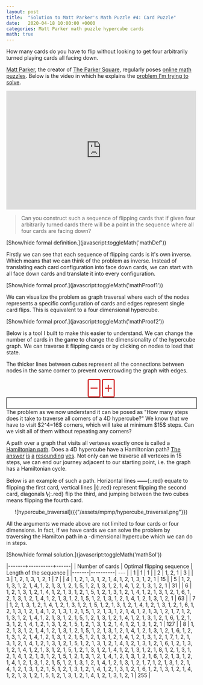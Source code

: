 ```yaml
---
layout: post
title:  "Solution to Matt Parker's Math Puzzle #4: Card Puzzle"
date:   2020-04-18 10:00:00 +0000
categories: Matt Parker math puzzle hypercube cards
math: true
---
```


How many cards do you have to flip without looking to get four arbitrarily turned playing cards all facing down.

[Matt Parker](https://twitter.com/standupmaths), the creator of [The Parker Square](http://theparkersquare.com/), regularly poses [online math puzzles](https://www.think-maths.co.uk/maths-puzzles). Below is the video in which he explains the [problem I'm trying to solve](https://www.think-maths.co.uk/card-puzzle).

<center>
<iframe style="max-width: 100%;" width="560" height="315" src="https://www.youtube.com/embed/oCMVUROty0g" frameborder="0" allow="accelerometer; autoplay; encrypted-media; gyroscope; picture-in-picture" allowfullscreen></iframe>
</center>

> Can you construct such a sequence of flipping cards that if given four arbitrarily turned cards there will be a point in the sequence where all four cards are facing down?

<div class="math" id="mathDef">
	Each card can be either face up or face down. Lets denote the possible states with $S$ and define
	$$S = \Big\{🂠, 🂱\Big\},\ \text{where}\\
	\neg🂠 = 🂱 \ \\\text{and}\\ \neg 🂱 = 🂠.$$


	Then all possible four card configurations are $S^4$, e.g.
	$$\Big(🂠, 🂠, 🂠, 🂠\Big), \Big(🂠, 🂱, 🂱, 🂠\Big), \Big(🂱, 🂠, 🂱, 🂱\Big) \in S^4$$

	For $i \in \{1, 2, 3, 4\}$ lets define a single card flip $F_i \colon S^4 \rightarrow S^4$ with
	$$ F_i\colon \mathbf{C} = (C_1, C_2, C_3, C_4) \mapsto (C_1', C_2', C_3', C_4')\\
	C_j' = \begin{cases}\neg C_j & i = j \\ C_j & i\neq j \end{cases},\ \forall j \in \{1, 2, 3, 4\}\ .$$

	The goal is to find the smallest $n$ for which there exists a sequence of flips $\mathbf{H} = (H_1, H_2, ..., H_n) \in \{F_1, F_2, F_3, F_4\}^n$ such that
	$$ \forall \mathbf{C} \in S^4, \ \exists m \leq n \colon H_m \circ H_{m-1} \circ ... \circ H_2 \circ H_1 (\mathbf{C}) = \Big(🂠, 🂠, 🂠, 🂠\Big)\ .$$
</div>
[Show/hide formal definition.](javascript:toggleMath('mathDef'))

Firstly we can see that each sequence of flipping cards is it's own inverse. Which means that we can think of the problem as inverse. Instead of translating each card configuration into face down cards, we can start with all face down cards and translate it into every configuration.

<div class="math" id="mathProof1">
	For any $n$ and $\mathbf{H} = (H_1, H_2, ..., H_n) \in \{F_1, F_2, F_3, F_4\}^n$
	$$ \underline{\forall \mathbf{C} \in S^4, \ \exists m \leq n \colon H_m \circ H_{m-1} \circ ... \circ H_2 \circ H_1 (\mathbf{C}) = \Big(🂠, 🂠, 🂠, 🂠\Big)} \\
	\underline{\iff}\\
	\underline{\forall \mathbf{C} \in S^4, \ \exists m \leq n \colon H_m \circ H_{m-1} \circ ... \circ H_2 \circ H_1 \Big(🂠, 🂠, 🂠, 🂠\Big) = \mathbf{C}}$$

	For any sequence of flips a card will be in the starting position if we flip it an even number of times. Regardless of the order in which we flip other cards the only thing that matters is the count (mod 2) of each flip. <br><br>

	That automatically means that any sequence applied twice will be an identity and will not change any of the cards, i.e. every sequence is it's own inverse.<br><br>


	$\underline{\implies}$
	<br>

	for any $\mathbf{C} \in S^4$ we have $H^{(m)}=\colon H_m \circ H_{m-1} \circ ... \circ H_2 \circ H_1$

	$$ H^{(m)}(\mathbf{C}) = \Big(🂠, 🂠, 🂠, 🂠\Big) $$

	apply $H^{(m)}$ on both sides

	$$ \not H^{(m)}(\not H^{(m)}(\mathbf{C})) =  H^{(m)}\Big(🂠, 🂠, 🂠, 🂠\Big) \\
	\mathbf{C} =  H^{(m)}\Big(🂠, 🂠, 🂠, 🂠\Big)
	$$
	<br>
	<br>

	$\underline{\impliedby}$
	<br>

	for any $\mathbf{C} \in S^4$ we have $H^{(m)}=\colon H_m \circ H_{m-1} \circ ... \circ H_2 \circ H_1$

	$$ H^{(m)}\Big(🂠, 🂠, 🂠, 🂠\Big) =  \mathbf{C} $$

	apply $H^{(m)}$ on both sides

	$$ \not H^{(m)}\left(\not H^{(m)}\Big(🂠, 🂠, 🂠, 🂠\Big)\right) =  H^{(m)}(\mathbf{C}) \\
	\Big(🂠, 🂠, 🂠, 🂠\Big) = H^{(m)}(\mathbf{C})
	$$
	<span class="qed">□</span>

</div>
[Show/hide formal proof.](javascript:toggleMath('mathProof1'))

We can visualize the problem as graph traversal where each of the nodes represents a specific configuration of cards and edges represent single card flips. This is equivalent to a four dimensional hypercube.

<div class="math" id="mathProof2">
	Let's define graph $G = (V, E)$ such that vertexes are all possible card combinations
	$$ V = S^4 $$
	and edges connect all card states that can be reached with a single card flip
	$$ \forall \mathbf{C}, \mathbf{C'} \in V \colon (\mathbf{C}, \mathbf{C'}) \in E \iff \exists i\ F_i(\mathbf{C}) = \mathbf{C'} \ .$$

	A 4D Hypercube graph $Q_4$ is constructed in the exact same manner. Only difference is swapping 🂠 for 0 and 🂱 for 1. Only points that differ in one coordinate are connected, same as $G$. Therefore the two graphs are isomorphic.
	$$G \cong Q_4$$
	<span class="qed">□</span>
</div>
[Show/hide formal proof.](javascript:toggleMath('mathProof2'))

Below is a tool I built to make this easier to understand. We can change the number of cards in the game to change the dimensionality of the hypercube graph. We can traverse it flipping cards or by clicking on nodes to load that state.

The thicker lines between cubes represent all the connections between nodes in the same corner to prevent overcrowding the graph with edges.
<div id="controls">
	<button onclick="removeCard()">−</button>
	<span id="cards"> </span>
	<button onclick="addCard()">+</button>
</div>
<div id="cubes">
</div>
The problem as we now understand it can be posed as "How many steps does it take to traverse all corners of a 4D hypercube?" We know that we have to visit $2^4=16$ corners, which will take at minimum $15$ steps. Can we visit all of them without repeating any corners?

A path over a graph that visits all vertexes exactly once is called a [Hamiltonian path][hamcy]. Does a 4D hypercube have a Hamiltonian path? [The][hyperham0] [answer][hyperham1] [is][hyperham2] [a][hyperham4] [resounding][hyperham5] [yes][hyperham3]. Not only can we traverse all vertexes in 15 steps, we can end our journey adjacent to our starting point, i.e. the graph has a Hamiltonian cycle.

[hyperham0]: https://hal.inria.fr/hal-01184431/document
[hyperham1]: https://mathworld.wolfram.com/HypercubeGraph.html
[hyperham2]: https://inst.eecs.berkeley.edu/~cs70/sp07/lec/lecture14.pdf
[hyperham3]: https://en.wikipedia.org/wiki/Hypercube_graph#Hamiltonicity
[hyperham4]: https://www.hindawi.com/journals/ijcom/2015/513073/
[hyperham5]: http://math.colorado.edu/~kstange/3170/hamiltonian-hypercube-pics.pdf
[hamcy]: https://en.wikipedia.org/wiki/Hamiltonian_path
Below is an example of such a path. Horizontal lines **⸺**{:.red} equate to flipping the first card, vertical lines **\|**{:.red} represent flipping the second card, diagonals **\\**{:.red} flip the third, and jumping between the two cubes means flipping the fourth card.

<div style="text-align: center" markdown="1">
![hypercube_traversal]({{"/assets/mpmp/hypercube_traversal.png"}})
</div>

All the arguments we made above are not limited to four cards or four dimensions. In fact, if we have $N$ cards we can solve the problem by traversing the Hamilton path in a $N$-dimensional hypercube which we can do in $2^N-1$ steps.

<div class="math" id="mathSol" markdown="1">
We can construct an optimal solution recursively. Let's denote $S_N$ as an optimal sequence of flips for $N$ cards.

<u>End condition</u>  
For one card it's easy. We only have one card and therefore only one winning move.

$$ S_1 = (1) $$

<u>Recursive step</u>  
For any number of cards $N>1$ we can first traverse all possibilities for the first $N-1$ cards, flip the $N$-th card, and again repeat the sequence for the first $N-1$ cards.

$$ S_N = (S_{N-1}, N, S_{N-1}) $$

<u>Analysis</u>  
I want to look at the size of each solution to confirm that they are indeed the minimum size.

$$|S_1| = 1 \land
|S_N| = 2 |S_{N-1}| + 1
\iff |S_N| = 2^N-1
$$

<span class="qed">□</span>
</div>
[Show/hide formal solution.](javascript:toggleMath('mathSol'))

|-------+----------+------|
| Number of cards $N$ | Optimal flipping sequence $S_N$ | Length of the sequence $\|S_N\| = 2^N-1$ |
|-------|----------| --- |
| 1 | 1 | 1 |
| 2 | 1, 2, 1 | 3 |
| 3 | 1, 2, 1, 3, 1, 2, 1 | 7 |
| 4 | 1, 2, 1, 3, 1, 2, 1, 4, 1, 2, 1, 3, 1, 2, 1 | 15 |
| 5 | 1, 2, 1, 3, 1, 2, 1, 4, 1, 2, 1, 3, 1, 2, 1, 5, 1, 2, 1, 3, 1, 2, 1, 4, 1, 2, 1, 3, 1, 2, 1 | 31 |
| 6 | 1, 2, 1, 3, 1, 2, 1, 4, 1, 2, 1, 3, 1, 2, 1, 5, 1, 2, 1, 3, 1, 2, 1, 4, 1, 2, 1, 3, 1, 2, 1, 6, 1, 2, 1, 3, 1, 2, 1, 4, 1, 2, 1, 3, 1, 2, 1, 5, 1, 2, 1, 3, 1, 2, 1, 4, 1, 2, 1, 3, 1, 2, 1 | 63 |
| 7 | 1, 2, 1, 3, 1, 2, 1, 4, 1, 2, 1, 3, 1, 2, 1, 5, 1, 2, 1, 3, 1, 2, 1, 4, 1, 2, 1, 3, 1, 2, 1, 6, 1, 2, 1, 3, 1, 2, 1, 4, 1, 2, 1, 3, 1, 2, 1, 5, 1, 2, 1, 3, 1, 2, 1, 4, 1, 2, 1, 3, 1, 2, 1, 7, 1, 2, 1, 3, 1, 2, 1, 4, 1, 2, 1, 3, 1, 2, 1, 5, 1, 2, 1, 3, 1, 2, 1, 4, 1, 2, 1, 3, 1, 2, 1, 6, 1, 2, 1, 3, 1, 2, 1, 4, 1, 2, 1, 3, 1, 2, 1, 5, 1, 2, 1, 3, 1, 2, 1, 4, 1, 2, 1, 3, 1, 2, 1 | 127 |
| 8 | 1, 2, 1, 3, 1, 2, 1, 4, 1, 2, 1, 3, 1, 2, 1, 5, 1, 2, 1, 3, 1, 2, 1, 4, 1, 2, 1, 3, 1, 2, 1, 6, 1, 2, 1, 3, 1, 2, 1, 4, 1, 2, 1, 3, 1, 2, 1, 5, 1, 2, 1, 3, 1, 2, 1, 4, 1, 2, 1, 3, 1, 2, 1, 7, 1, 2, 1, 3, 1, 2, 1, 4, 1, 2, 1, 3, 1, 2, 1, 5, 1, 2, 1, 3, 1, 2, 1, 4, 1, 2, 1, 3, 1, 2, 1, 6, 1, 2, 1, 3, 1, 2, 1, 4, 1, 2, 1, 3, 1, 2, 1, 5, 1, 2, 1, 3, 1, 2, 1, 4, 1, 2, 1, 3, 1, 2, 1, 8, 1, 2, 1, 3, 1, 2, 1, 4, 1, 2, 1, 3, 1, 2, 1, 5, 1, 2, 1, 3, 1, 2, 1, 4, 1, 2, 1, 3, 1, 2, 1, 6, 1, 2, 1, 3, 1, 2, 1, 4, 1, 2, 1, 3, 1, 2, 1, 5, 1, 2, 1, 3, 1, 2, 1, 4, 1, 2, 1, 3, 1, 2, 1, 7, 1, 2, 1, 3, 1, 2, 1, 4, 1, 2, 1, 3, 1, 2, 1, 5, 1, 2, 1, 3, 1, 2, 1, 4, 1, 2, 1, 3, 1, 2, 1, 6, 1, 2, 1, 3, 1, 2, 1, 4, 1, 2, 1, 3, 1, 2, 1, 5, 1, 2, 1, 3, 1, 2, 1, 4, 1, 2, 1, 3, 1, 2, 1 | 255 |

<script>
function toggleMath(id){
	let div = document.getElementById(id);
	if (div.style.display === "block") {
		div.style.display = "none";
	} else {
		div.style.display = "block";
	}
}
function drawHypercube(ctx, dim, x, y) {
	let R = 10, D = 50;
	let scale = Math.pow(4, Math.ceil(dim/3)-1);
	D *= scale 
	let lineWidth = 2 * scale;
	if (dim < 0) {
		return [];
	} else if (dim == 0) {
		ctx.beginPath();
		ctx.arc(x+R, y+R, R, 0, 2*Math.PI, false);
		ctx.fill();
		return [["", {x: x+R, y: y+R}]];
	} else if (dim % 3 == 1) {
		let left = drawHypercube(ctx, dim-1, x, y);
		let maxx = x, maxy = y;
		for (let i in left) {
			left[i][0] += "0";
			maxx = Math.max(maxx, left[i][1].x);
			maxy = Math.max(maxy, left[i][1].y);
		}
		let right = drawHypercube(ctx, dim-1, maxx+D, y);
		for (let i in right) right[i][0] += "1";
		ctx.lineWidth = lineWidth;
		ctx.beginPath();
		ctx.moveTo(maxx, (maxy+y+R)/2);
		ctx.lineTo(maxx+D+R, (maxy+y+R)/2);
		ctx.stroke();
		return left.concat(right);
	} else if (dim % 3 == 2) {
		let top = drawHypercube(ctx, dim-1, x, y);
		let maxx = x, maxy = y;
		for (let i in top) {
			top[i][0] += "0";
			maxx = Math.max(maxx, top[i][1].x);
			maxy = Math.max(maxy, top[i][1].y);
		}
		let bottom = drawHypercube(ctx, dim-1, x, maxy+D);
		for (let i in bottom) bottom[i][0] += "1";
		let x1 = x + (maxx-x-D+2*R)/4, x2 = maxx + x + R - x1;
		ctx.lineWidth = lineWidth;
		ctx.beginPath();
		ctx.moveTo(x1, maxy)
		ctx.lineTo(x1, maxy+D+R)
		ctx.moveTo(x2, maxy)
		ctx.lineTo(x2, maxy+D+R)
		ctx.stroke()
		return top.concat(bottom);
	} else {
		let front = drawHypercube(ctx, dim-1, x, y);
		let maxx = x, maxy = y;
		for (let i in front) {
			front[i][0] += "0";
			maxx = Math.max(maxx, front[i][1].x);
			maxy = Math.max(maxy, front[i][1].y);
		}
		let midx = (x+maxx-D)/2, midy = (y+maxy-D)/2;
		let shift = D/4;
		let back = drawHypercube(ctx, dim-1, midx+shift, midy+shift);
		for (let i in back) back[i][0] += "1";
		ctx.lineWidth = lineWidth;
		ctx.beginPath();
		for (let ix = 0; ix < 2; ix++){
			let tmpx = [midx, maxx][ix];
			for (let iy = 0; iy < 2; iy++) {
				let tmpy = [midy, maxy][iy];
				ctx.moveTo(tmpx, tmpy)
				ctx.lineTo(tmpx+shift+R, tmpy+shift+R)

			}
		}
		ctx.stroke()
		return front.concat(back);
	}
}
sizesX = {
	0: 15,
	1: 75,
	2: 75,
	3: 97.5,
	4: 390,
	5: 390,
	6: 532.5,
	7: 1860,
	8: 1860,
	9: 2587.5,
	10: 8370,
	11: 8370,
	12: 11752.5,
	13: 36300
};
sizesY = {};
function setClickablePoints(canvas, points) {
	let scale = canvas.width / canvas.clientWidth;
	canvas.addEventListener('click', (e) => {
		const pos = {
			x: (e.pageX - canvas.offsetLeft) * scale,
			y: (e.pageY - canvas.offsetTop) * scale,
		};
		points.forEach(point => {
			if ((pos.x - point[1].x)**2 + (pos.y - point[1].y)**2 <= 100) {
				for (let i in cards) {
					cards[i] = +point[0][i];
				}
				setCanvas();
				showCards();
			}
		});
	});
}
function setCanvas() {
	let dim = cards.length;
	let pad = 5;
	let canvasDiv = document.getElementById("cubes");
	canvasDiv.innerHTML = '<canvas width="{w}" height="{h}"></canvas>'.replace("{w}", sizesX[dim]+10+2*pad).replace("{h}", sizesY[dim]+10+2*pad);
	let canvas = canvasDiv.firstChild;
	let ctx = canvas.getContext("2d");
	let points = drawHypercube(ctx, dim, pad, pad);
	let maxx = 0, maxy = 0, cardsKey = cards.join('');
	for (let i in points) {
		maxx = Math.max(maxx, points[i][1].x);
		maxy = Math.max(maxy, points[i][1].y);
		if (points[i][0] == cardsKey) {
			ctx.beginPath();
			ctx.arc(points[i][1].x, points[i][1].y, 11, 0, 2*Math.PI, false);
			ctx.fillStyle = "#d32f2f";
			ctx.fill();
			ctx.fillStyle = "black";
		}
	}
	if (maxx != sizesX[dim] || maxy != sizesY[dim]) {
		sizesX[dim] = maxx;
		sizesY[dim] = maxy;
		setCanvas(dim);
		console.log(dim, maxx);
		console.log(sizesX);
		console.log(sizesY);
	}
	setClickablePoints(canvas, points);
	return points;
}
function addCard() {
	cards.push(0);
	setCanvas();
	showCards();
}
function removeCard() {
	cards.pop();
	setCanvas();
	showCards();
}
function flipCard(event, idx) {
	cards[idx] = 1-cards[idx];
	setCanvas();
	showCards();
}
function showCards() {
	let span = document.getElementById("cards");
	span.innerHTML = "";
	for (let i in cards) {
		span.innerHTML += '<span class="card" onmousedown="event.preventDefault()" onclick="flipCard(event, {i})">{c}</span>'.replace("{c}", ["🂠", "🂱"][cards[i]]).replace("{i}", i);
	}
}
let cards = [0];
setCanvas();
showCards();
</script>
<style>
	#cubes {
		display: flex;
		width: 100%;
		justify-content: center;
	}
	#cubes {
		background: white;
		border: 1px solid black;
		padding-top: 1em;
		padding-bottom: 1em;
	}
	#cubes canvas {
		max-width: 100%;
		width: auto;
		height: auto;
	}
	#controls {
		margin-top: 1em;
		text-align: center;
	}
	#controls button {
		cursor: pointer;
		border: 3px #d32f2f solid;
		background: none;
		display: inline-block;
		color: #d32f2f;
	    font-size: 2.7em;
	    width: 0.9em;
	    padding: 0;
	    border-radius: 4px;
	    text-align: center;
	    vertical-align: middle;
	}
	#cards {
	    vertical-align: middle;
		font-size: 3em;
	}
	#cards .card {
		cursor: pointer;
	}
	.math {
		display: none;
		background-color: rgba(255, 255, 255, 0.5);
		border: 1px solid black;
		padding: 1em;
	}
	.qed {
		float: right;
		margin-top: -1em;
		font-size: 2em;
	}
	.red {
		color: #d32f2f;
	}
</style>